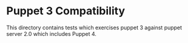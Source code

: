 # Puppet 3 Compatibility

This directory contains tests which exercises puppet 3 against puppet server
2.0 which includes Puppet 4.
